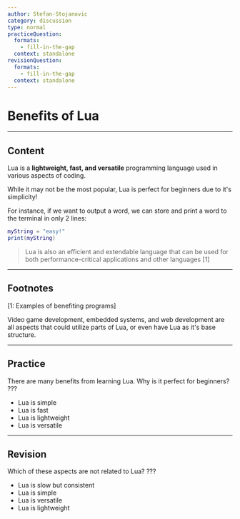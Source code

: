 ```yaml
---
author: Stefan-Stojanovic
category: discussion
type: normal
practiceQuestion:
  formats:
    - fill-in-the-gap
  context: standalone
revisionQuestion:
  formats:
    - fill-in-the-gap
  context: standalone
---
```


# Benefits of Lua

---
## Content

Lua is a **lightweight, fast, and versatile** programming language used in various aspects of coding. 

While it may not be the most popular, Lua is perfect for beginners due to it's simplicity! 

For instance, if we want to output a word, we can store and print a word to the terminal in only 2 lines:

```lua
myString = "easy!"
print(myString)
```

> Lua is also an efficient and extendable language that can be used for both performance-critical applications and other languages [1]

---

## Footnotes

[1: Examples of benefiting programs]

Video game development, embedded systems, and web development are all aspects that could utilize parts of Lua, or even have Lua as it's base structure.

---

## Practice

There are many benefits from learning Lua. Why is it perfect for beginners? ???

- Lua is simple
- Lua is fast
- Lua is lightweight
- Lua is versatile

--- 

## Revision

Which of these aspects are not related to Lua? ???

- Lua is slow but consistent
- Lua is simple
- Lua is versatile
- Lua is lightweight